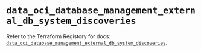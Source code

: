 # `data_oci_database_management_external_db_system_discoveries`

Refer to the Terraform Registory for docs: [`data_oci_database_management_external_db_system_discoveries`](https://registry.terraform.io/providers/oracle/oci/6.18.0/docs/data-sources/database_management_external_db_system_discoveries).
